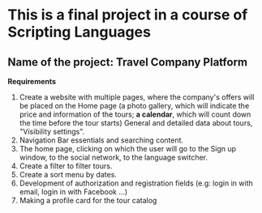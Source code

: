 # This is a final project in a course of Scripting Languages

## Name of the project: Travel Company Platform

**Requirements**

1.  Create a website with multiple pages, where the company's offers will be placed on the Home page (a photo gallery, which will indicate the price and information of the tours; **a calendar**, which will count down the time before the tour starts) General and detailed data about tours, "Visibility settings".
2.  Navigation Bar essentials and searching content.
3.  The home page, clicking on which the user will go to the Sign up window, to the social network, to the language switcher.
4.  Create a filter to filter tours.
5.  Create a sort menu by dates.
6.  Development of authorization and registration fields (e.g: login in with email, login in with Facebook ...)
7.  Making a profile card for the tour catalog
